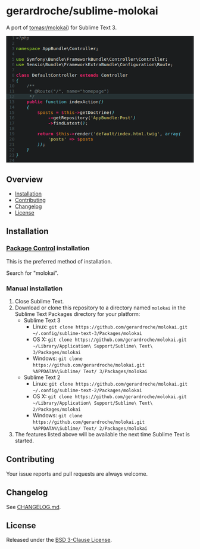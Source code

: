 # gerardroche/sublime-molokai

A port of [tomasr/molokai](https://github.com/tomasr/molokai)) for Sublime Text 3.

![Screenshot](screenshot_php.png)

## Overview

* [Installation](#installation)
* [Contributing](#contributing)
* [Changelog](#changelog)
* [License](#license)

## Installation

### [Package Control](https://packagecontrol.io) installation

This is the preferred method of installation.

Search for "molokai".

### Manual installation

1. Close Sublime Text.
2. Download or clone this repository to a directory named `molokai` in the Sublime Text Packages directory for your platform:
    * Sublime Text 3
        - Linux: `git clone https://github.com/gerardroche/molokai.git ~/.config/sublime-text-3/Packages/molokai`
        - OS X: `git clone https://github.com/gerardroche/molokai.git ~/Library/Application\ Support/Sublime\ Text\ 3/Packages/molokai`
        - Windows: `git clone https://github.com/gerardroche/molokai.git %APPDATA%\Sublime/ Text/ 3/Packages/molokai`
    * Sublime Text 2
        - Linux: `git clone https://github.com/gerardroche/molokai.git ~/.config/sublime-text-2/Packages/molokai`
        - OS X: `git clone https://github.com/gerardroche/molokai.git ~/Library/Application\ Support/Sublime\ Text\ 2/Packages/molokai`
        - Windows: `git clone https://github.com/gerardroche/molokai.git %APPDATA%\Sublime/ Text/ 2/Packages/molokai`
3. The features listed above will be available the next time Sublime Text is started.

## Contributing

Your issue reports and pull requests are always welcome.

## Changelog

See [CHANGELOG.md](CHANGELOG.md).

## License

Released under the [BSD 3-Clause License](LICENSE).
